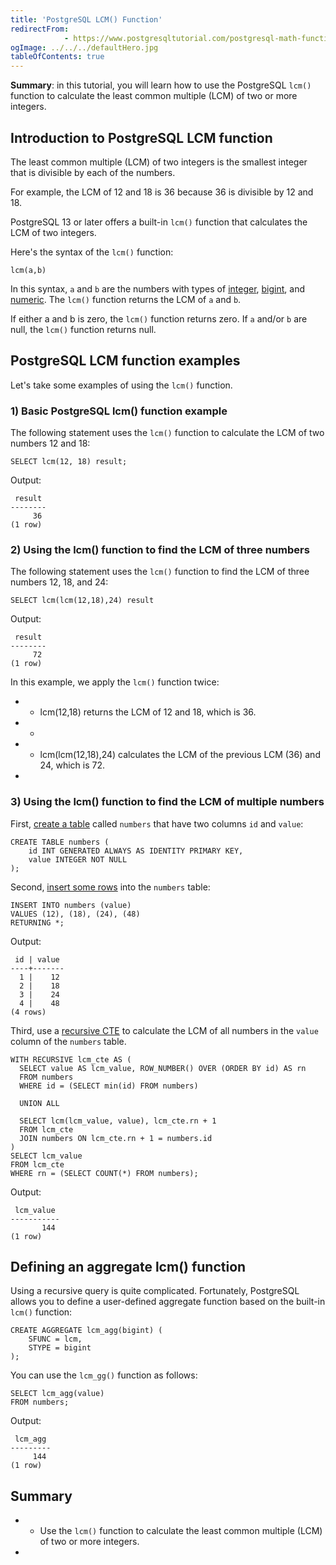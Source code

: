 ```yaml
---
title: 'PostgreSQL LCM() Function'
redirectFrom: 
            - https://www.postgresqltutorial.com/postgresql-math-functions/postgresql-lcm/
ogImage: ../../../defaultHero.jpg
tableOfContents: true
---
```


**Summary**: in this tutorial, you will learn how to use the PostgreSQL `lcm()` function to calculate the least common multiple (LCM) of two or more integers.



## Introduction to PostgreSQL LCM function



The least common multiple (LCM) of two integers is the smallest integer that is divisible by each of the numbers.



For example, the LCM of 12 and 18 is 36 because 36 is divisible by 12 and 18.



PostgreSQL 13 or later offers a built-in `lcm()` function that calculates the LCM of two integers.



Here's the syntax of the `lcm()` function:



```
lcm(a,b)
```



In this syntax, `a` and `b` are the numbers with types of [integer](/docs/postgresql/postgresql-integer/), [bigint](https://www.postgresqltutorial.com/postgresql-tutorial/postgresql-integer/), and [numeric](https://www.postgresqltutorial.com/postgresql-tutorial/postgresql-numeric). The `lcm()` function returns the LCM of `a` and `b`.



If either a and b is zero, the `lcm()` function returns zero. If `a` and/or `b` are null, the `lcm()` function returns null.



## PostgreSQL LCM function examples



Let's take some examples of using the `lcm()` function.



### 1) Basic PostgreSQL lcm() function example



The following statement uses the `lcm()` function to calculate the LCM of two numbers 12 and 18:



```
SELECT lcm(12, 18) result;
```



Output:



```
 result
--------
     36
(1 row)
```



### 2) Using the lcm() function to find the LCM of three numbers



The following statement uses the `lcm()` function to find the LCM of three numbers 12, 18, and 24:



```
SELECT lcm(lcm(12,18),24) result
```



Output:



```
 result
--------
     72
(1 row)
```



In this example, we apply the `lcm()` function twice:



- - lcm(12,18) returns the LCM of 12 and 18, which is 36.
- -
- - lcm(lcm(12,18),24) calculates the LCM of the previous LCM (36) and 24, which is 72.
- 


### 3) Using the lcm() function to find the LCM of multiple numbers



First, [create a table](/docs/postgresql/postgresql-create-table) called `numbers` that have two columns `id` and `value`:



```
CREATE TABLE numbers (
    id INT GENERATED ALWAYS AS IDENTITY PRIMARY KEY,
    value INTEGER NOT NULL
);
```



Second, [insert some rows](/docs/postgresql/postgresql-insert-multiple-rows) into the `numbers` table:



```
INSERT INTO numbers (value)
VALUES (12), (18), (24), (48)
RETURNING *;
```



Output:



```
 id | value
----+-------
  1 |    12
  2 |    18
  3 |    24
  4 |    48
(4 rows)
```



Third, use a [recursive CTE](/docs/postgresql/postgresql-recursive-query) to calculate the LCM of all numbers in the `value` column of the `numbers` table.



```
WITH RECURSIVE lcm_cte AS (
  SELECT value AS lcm_value, ROW_NUMBER() OVER (ORDER BY id) AS rn
  FROM numbers
  WHERE id = (SELECT min(id) FROM numbers)

  UNION ALL

  SELECT lcm(lcm_value, value), lcm_cte.rn + 1
  FROM lcm_cte
  JOIN numbers ON lcm_cte.rn + 1 = numbers.id
)
SELECT lcm_value
FROM lcm_cte
WHERE rn = (SELECT COUNT(*) FROM numbers);
```



Output:



```
 lcm_value
-----------
       144
(1 row)
```



## Defining an aggregate lcm() function



Using a recursive query is quite complicated. Fortunately, PostgreSQL allows you to define a user-defined aggregate function based on the built-in `lcm()` function:



```
CREATE AGGREGATE lcm_agg(bigint) (
    SFUNC = lcm,
    STYPE = bigint
);
```



You can use the `lcm_gg()` function as follows:



```
SELECT lcm_agg(value)
FROM numbers;
```



Output:



```
 lcm_agg
---------
     144
(1 row)
```



## Summary



- - Use the `lcm()` function to calculate the least common multiple (LCM) of two or more integers.
- 
